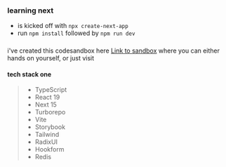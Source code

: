### learning next

* is kicked off with `npx create-next-app`
* run `npm install` followed by `npm run dev`

###
i've created this codesandbox here
[Link to sandbox](https://codesandbox.io/p/github/janpauldahlke/next-foodies) where you can either hands on yourself, or just visit

#### tech stack one
>* TypeScript
>* React 19
>* Next 15
>* Turborepo
>* Vite
>* Storybook
>* Tailwind
>* RadixUI
>* Hookform
>* Redis